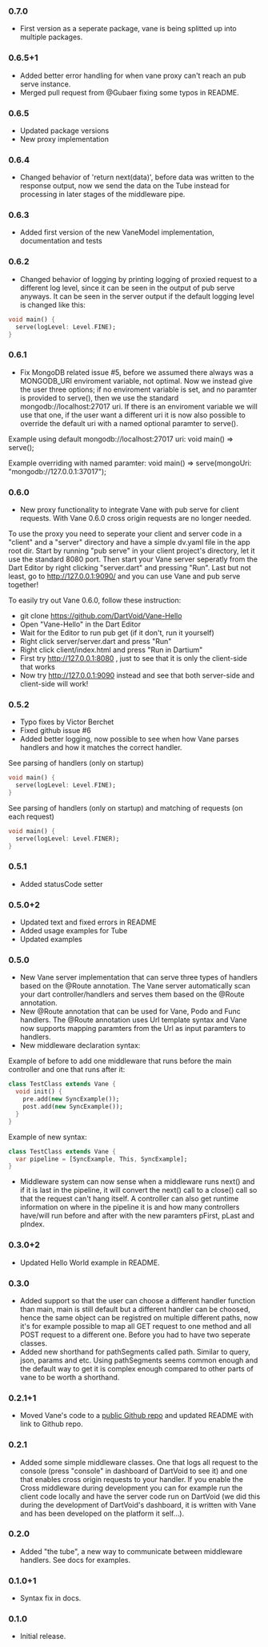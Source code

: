 
### 0.7.0

* First version as a seperate package, vane is being splitted up into multiple packages.

### 0.6.5+1

* Added better error handling for when vane proxy can't reach an pub serve instance.
* Merged pull request from @Gubaer fixing some typos in README.

### 0.6.5

* Updated package versions
* New proxy implementation

### 0.6.4

* Changed behavior of 'return next(data)', before data was written to the response
  output, now we send the data on the Tube instead for processing in later stages
  of the middleware pipe.

### 0.6.3

* Added first version of the new VaneModel implementation, documentation and tests

### 0.6.2

* Changed behavior of logging by printing logging of proxied request to a different
  log level, since it can be seen in the output of pub serve anyways. It can be seen 
  in the server output if the default logging level is changed like this:

```dart
void main() {
  serve(logLevel: Level.FINE);
}

```

### 0.6.1

* Fix MongoDB related issue #5, before we assumed there always was a MONGODB_URI 
  enviroment variable, not optimal. Now we instead give the user three options;
  if no enviroment variable is set, and no paramter is provided to serve(), then
  we use the standard mongodb://localhost:27017 uri. If there is an enviroment variable
  we will use that one, if the user want a different uri it is now also possible to
  override the default uri with a named optional paramter to serve().

Example using default mongodb://localhost:27017 uri:
void main() => serve();

Example overriding with named paramter:
void main() => serve(mongoUri: "mongodb://127.0.0.1:37017");

### 0.6.0

* New proxy functionality to integrate Vane with pub serve for client requests.
  With Vane 0.6.0 cross origin requests are no longer needed.
  
To use the proxy you need to seperate your client and server code in a "client" 
and a "server" directory and have a simple dv.yaml file in the app root dir. 
Start by running "pub serve" in your client project's directory, let it use the 
standard 8080 port. Then start your Vane server seperatly from the Dart Editor
by right clicking "server.dart" and pressing "Run". Last but not least, go to
http://127.0.0.1:9090/ and you can use Vane and pub serve together!

To easily try out Vane 0.6.0, follow these instruction:

* git clone https://github.com/DartVoid/Vane-Hello
* Open "Vane-Hello" in the Dart Editor 
* Wait for the Editor to run pub get (if it don't, run it yourself)
* Right click server/server.dart and press "Run"
* Right click client/index.html and press "Run in Dartium"
* First try http://127.0.0.1:8080 , just to see that it is only the client-side that works
* Now try http://127.0.0.1:9090 instead and see that both server-side and client-side will work! 

### 0.5.2

* Typo fixes by Victor Berchet
* Fixed github issue #6
* Added better logging, now possible to see when how Vane parses handlers and 
  how it matches the correct handler. 
  
See parsing of handlers (only on startup)
```dart
void main() {
  serve(logLevel: Level.FINE);
}

```

See parsing of handlers (only on startup) and matching of requests (on each request) 
```dart
void main() {
  serve(logLevel: Level.FINER);
}
```

### 0.5.1

* Added statusCode setter

### 0.5.0+2

* Updated text and fixed errors in README
* Added usage examples for Tube
* Updated examples

### 0.5.0

* New Vane server implementation that can serve three types of handlers based on the @Route annotation.
  The Vane server automatically scan your dart controller/handlers and serves them based on the @Route
  annotation.
* New @Route annotation that can be used for Vane, Podo and Func handlers. The @Route annotation uses 
  Url template syntax and Vane now supports mapping paramters from the Url as input paramters to handlers.
* New middleware declaration syntax:

Example of before to add one middleware that runs before the main controller and one that runs after it:
```dart
class TestClass extends Vane {
  void init() {
    pre.add(new SyncExample());
    post.add(new SyncExample());
  }
}
```

Example of new syntax:
```dart
class TestClass extends Vane {
  var pipeline = [SyncExample, This, SyncExample];
}
```
* Middleware system can now sense when a middleware runs next() and if it is last in the pipeline, 
  it will convert the next() call to a close() call so that the request can't hang itself. A controller
  can also get runtime information on where in the pipeline it is and how many controllers have/will run 
  before and after with the new paramters pFirst, pLast and pIndex.

### 0.3.0+2

* Updated Hello World example in README.

### 0.3.0

* Added support so that the user can choose a different handler function than main, main is still default but a different handler can be choosed, hence the same object can be registred on multiple different paths, now it's for example possible to map all GET request to one method and all POST request to a different one. Before you had to have two seperate classes.
* Added new shorthand for pathSegments called path. Similar to query, json, params and etc. Using pathSegments seems common enough and the default way to get it is complex enough compared to other parts of vane to be worth a shorthand.

### 0.2.1+1

* Moved Vane's code to a [public Github repo](https://github.com/DartVoid/Vane) 
  and updated README with link to Github repo.

### 0.2.1

* Added some simple middleware classes. One that logs all request to the 
  console (press "console" in dashboard of DartVoid to see it) and one that 
  enables cross origin requests to your handler. If you enable the Cross 
  middleware during development you can for example run the client code locally 
  and have the server code run on DartVoid (we did this during the development
  of DartVoid's dashboard, it is written with Vane and has been developed on 
  the platform it self...). 

### 0.2.0

* Added "the tube", a new way to communicate between middleware handlers. See 
  docs for examples.

### 0.1.0+1

* Syntax fix in docs.

### 0.1.0

* Initial release.

